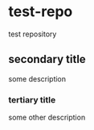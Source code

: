 test-repo
=========

test repository

## secondary title
some description

### tertiary title
some other description

